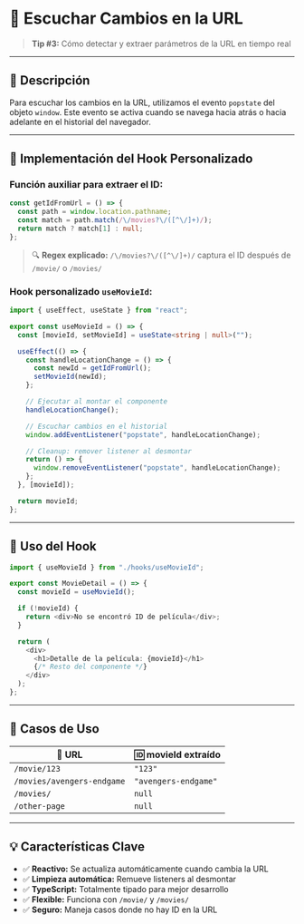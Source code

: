 # 🎯 Escuchar Cambios en la URL

> **Tip #3:** Cómo detectar y extraer parámetros de la URL en tiempo real

---

## 📖 Descripción

Para escuchar los cambios en la URL, utilizamos el evento `popstate` del objeto `window`. Este evento se activa cuando se navega hacia atrás o hacia adelante en el historial del navegador.

---

## 🔧 Implementación del Hook Personalizado

### Función auxiliar para extraer el ID:

```typescript
const getIdFromUrl = () => {
  const path = window.location.pathname;
  const match = path.match(/\/movies?\/([^\/]+)/);
  return match ? match[1] : null;
};
```

> 🔍 **Regex explicado:** `/\/movies?\/([^\/]+)/` captura el ID después de `/movie/` o `/movies/`

### Hook personalizado `useMovieId`:

```typescript
import { useEffect, useState } from "react";

export const useMovieId = () => {
  const [movieId, setMovieId] = useState<string | null>("");

  useEffect(() => {
    const handleLocationChange = () => {
      const newId = getIdFromUrl();
      setMovieId(newId);
    };

    // Ejecutar al montar el componente
    handleLocationChange();

    // Escuchar cambios en el historial
    window.addEventListener("popstate", handleLocationChange);

    // Cleanup: remover listener al desmontar
    return () => {
      window.removeEventListener("popstate", handleLocationChange);
    };
  }, [movieId]);

  return movieId;
};
```

---

## 🚀 Uso del Hook

```typescript
import { useMovieId } from "./hooks/useMovieId";

export const MovieDetail = () => {
  const movieId = useMovieId();

  if (!movieId) {
    return <div>No se encontró ID de película</div>;
  }

  return (
    <div>
      <h1>Detalle de la película: {movieId}</h1>
      {/* Resto del componente */}
    </div>
  );
};
```

---

## 🎯 Casos de Uso

| 📍 **URL**                 | 🆔 **movieId extraído** |
| -------------------------- | ----------------------- |
| `/movie/123`               | `"123"`                 |
| `/movies/avengers-endgame` | `"avengers-endgame"`    |
| `/movies/`                 | `null`                  |
| `/other-page`              | `null`                  |

---

## 💡 Características Clave

- ✅ **Reactivo:** Se actualiza automáticamente cuando cambia la URL
- ✅ **Limpieza automática:** Remueve listeners al desmontar
- ✅ **TypeScript:** Totalmente tipado para mejor desarrollo
- ✅ **Flexible:** Funciona con `/movie/` y `/movies/`
- ✅ **Seguro:** Maneja casos donde no hay ID en la URL
